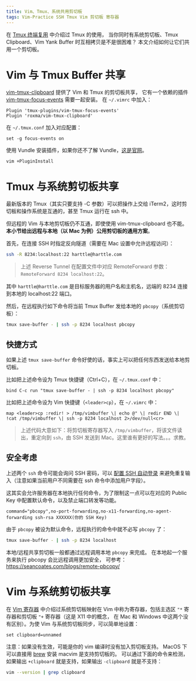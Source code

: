 ```yaml
---
title: Vim、Tmux、系统共用剪切板
tags: Vim-Practice SSH Tmux Vim 剪切板 寄存器
---
```


在 [Tmux 终端复用](/2015/11/06/tmux-startup.html) 中介绍过 Tmux 的使用，
当你同时有系统剪切板、Tmux Clipboard、Vim Yank Buffer 时互相拷贝是不是很困难？
本文介绍如何让它们共用一个剪切板。

<!--more-->

# Vim 与 Tmux Buffer 共享

[vim-tmux-clipboard][vim-tmux-clipboard] 提供了 Vim 和 Tmux 的剪切板共享，
它有一个依赖的插件 [vim-tmux-focus-events][vim-tmux-focus-events] 需要一起安装。
在 `~/.vimrc` 中加入：

```vim
Plugin 'tmux-plugins/vim-tmux-focus-events'
Plugin 'roxma/vim-tmux-clipboard'
```

在 `~/.tmux.conf` 加入对应配置：

```
set -g focus-events on
```

使用 Vundle 安装插件，如果你还不了解 Vundle，[这是官网][vundle]。

```
vim +PluginInstall
```

# Tmux 与系统剪切板共享

最新版本的 Tmux（其实只要支持 -C 参数）可以把操作上交给 iTerm2，这时剪切板和操作系统是互通的，甚至 Tmux 运行在 ssh 中。

但远程的 Vim 与本地剪切板仍不互通，即使使用 vim-tmux-clipboard 也不能。
**本小节给出远程与本地（以 Mac 为例）公用剪切板的通用方案**。

首先，在连接 SSH 时指定反向隧道（需要在 Mac 设置中允许远程访问）：

```bash
ssh -R 8234:localhost:22 harttle@harttle.com
```

> 上述 Reverse Tunnel 在配置文件中对应 RemoteForward 参数：`RemoteForward 8234 localhost:22`。

其中 `harttle@harttle.com` 是目标服务器的用户名和主机名，远端的 8234
连接到本地的 localhost:22 端口。

然后，在远程执行如下命令将当前 Tmux Buffer 发给本地的 `pbcopy`（系统剪切板）：

```bash
tmux save-buffer - | ssh -p 8234 localhost pbcopy
```

## 快捷方式

如果上述 `tmux save-buffer` 命令好使的话，事实上可以把任何东西发送给本地剪切板。

比如把上述命令设为 Tmux 快捷键（Ctrl+C），在 `~/.tmux.conf` 中：

```
bind C-c run "tmux save-buffer - | ssh -p 8234 localhost pbcopy"
```

比如把上述命令设为 Vim 快捷键（`<leader>cp`），在 `~/.vimrc` 中：

```vim
map <leader>cp :redir! > /tmp/vimbuffer \| echo @" \| redir END \| !cat /tmp/vimbuffer \| ssh -p 8234 localhost 2>/dev/null<cr>
```

> 上述代码大意如下：将剪切板寄存器写入 `/tmp/vimbuffer`，将该文件读出，重定向到 `ssh`，由 SSH 发送到 Mac。这里谁有更好的写法。。。求教。

## 安全考虑

上述两个 `ssh` 命令可能会询问 SSH 密码，可以
[配置 SSH 自动登录](/2016/09/14/ssh-auto-login.html)
来避免重复输入（注意如果当前用户不同需要在 ssh 命令中添加用户字段）。

这其实会允许服务器在本地执行任何命令，为了限制这一点可以在对应的 Public Key
中配置默认命令，以及禁止端口转发等功能。

```
command="pbcopy",no-port-forwarding,no-x11-forwarding,no-agent-forwarding ssh-rsa XXXXXX(你的 SSH Key)
```

由于 `pbcopy` 被设为默认命令，远程执行的命令中就不必写 `pbcopy` 了：

```bash
tmux save-buffer - | ssh -p 8234 localhost
```

本地/远程共享剪切板一般都通过远程调用本地 `pbcopy` 来完成。
在本地起一个服务来执行 pbcopy 会比远程调用更加安全，
可参考：<https://seancoates.com/blogs/remote-pbcopy/>

# Vim 与系统剪切板共享

在 [Vim 寄存器](/2016/07/25/vim-registers.html) 中介绍过系统剪切板映射在 Vim
中称为寄存器，包括主选区 `"*` 寄存器和剪切板 `"+` 寄存器（这是 X11 中的概念，
在 Mac 和 Windows 中这两个没有区别）。为使 Vim 与系统剪切板同步，可以简单地设置：

```vim
set clipboard=unnamed
```

注意：如果没有生效，可能是你的 vim 编译时没有加入剪切板支持。
MacOS 下可以直接用 [brew](https://brew.sh/) 安装 macvim 是支持剪切板的。
可以通过下面的命令来检测，如果输出 `+clipboard` 就是支持，如果输出 `-clipboard` 就是不支持：

```bash
vim --version | grep clipboard
```

[vim-tmux-focus-events]: https://github.com/tmux-plugins/vim-tmux-focus-events
[vim-tmux-clipboard]: https://github.com/roxma/vim-tmux-clipboard
[vundle]: https://github.com/VundleVim/Vundle.vim
